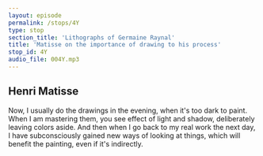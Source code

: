 ```yaml
---
layout: episode
permalink: /stops/4Y
type: stop
section_title: 'Lithographs of Germaine Raynal'
title: 'Matisse on the importance of drawing to his process'
stop_id: 4Y
audio_file: 004Y.mp3
---
```


## Henri Matisse

Now, I usually do the drawings in the evening, when it's too dark to paint.  When I am mastering them, you see effect of light and shadow, deliberately leaving colors aside.  And then when I go back to my real work the next day, I have subconsciously gained new ways of looking at things, which will benefit the painting, even if it's indirectly.
